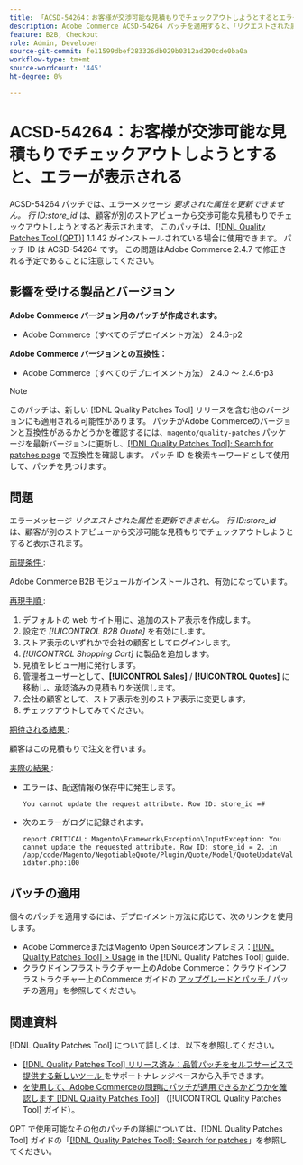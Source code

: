 ```yaml
---
title: 「ACSD-54264：お客様が交渉可能な見積もりでチェックアウトしようとするとエラーが発生する」
description: Adobe Commerce ACSD-54264 パッチを適用すると、「リクエストされた属性を更新できません。 Row ID:store_id」は、顧客が別のストアビューから交渉可能な見積もりでチェックアウトしようとすると表示されます。
feature: B2B, Checkout
role: Admin, Developer
source-git-commit: fe11599dbef283326db029b0312ad290cde0ba0a
workflow-type: tm+mt
source-wordcount: '445'
ht-degree: 0%

---
```


# ACSD-54264：お客様が交渉可能な見積もりでチェックアウトしようとすると、エラーが表示される

ACSD-54264 パッチでは、エラーメッセージ *要求された属性を更新できません。 行 ID:store_id* は、顧客が別のストアビューから交渉可能な見積もりでチェックアウトしようとすると表示されます。 このパッチは、[[!DNL Quality Patches Tool (QPT)]](https://experienceleague.adobe.com/ja/docs/commerce-knowledge-base/kb/announcements/commerce-announcements/magento-quality-patches-released-new-tool-to-self-serve-quality-patches) 1.1.42 がインストールされている場合に使用できます。 パッチ ID は ACSD-54264 です。 この問題はAdobe Commerce 2.4.7 で修正される予定であることに注意してください。

## 影響を受ける製品とバージョン

**Adobe Commerce バージョン用のパッチが作成されます。**

* Adobe Commerce（すべてのデプロイメント方法） 2.4.6-p2

**Adobe Commerce バージョンとの互換性：**

* Adobe Commerce（すべてのデプロイメント方法） 2.4.0 ～ 2.4.6-p3

>[!NOTE]
>
>このパッチは、新しい [!DNL Quality Patches Tool] リリースを含む他のバージョンにも適用される可能性があります。 パッチがAdobe Commerceのバージョンと互換性があるかどうかを確認するには、`magento/quality-patches` パッケージを最新バージョンに更新し、[[!DNL Quality Patches Tool]: Search for patches page](https://experienceleague.adobe.com/tools/commerce-quality-patches/index.html?lang=ja) で互換性を確認します。 パッチ ID を検索キーワードとして使用して、パッチを見つけます。

## 問題

エラーメッセージ *リクエストされた属性を更新できません。 行 ID:store_id* は、顧客が別のストアビューから交渉可能な見積もりでチェックアウトしようとすると表示されます。

<u> 前提条件 </u>:

Adobe Commerce B2B モジュールがインストールされ、有効になっています。

<u> 再現手順 </u>:

1. デフォルトの web サイト用に、追加のストア表示を作成します。
1. 設定で *[!UICONTROL B2B Quote]* を有効にします。
1. ストア表示のいずれかで会社の顧客としてログインします。
1. *[!UICONTROL Shopping Cart]* に製品を追加します。
1. 見積をレビュー用に発行します。
1. 管理者ユーザーとして、**[!UICONTROL Sales]** / **[!UICONTROL Quotes]** に移動し、承認済みの見積もりを送信します。
1. 会社の顧客として、ストア表示を別のストア表示に変更します。
1. チェックアウトしてみてください。

<u> 期待される結果 </u>:

顧客はこの見積もりで注文を行います。

<u> 実際の結果 </u>:

* エラーは、配送情報の保存中に発生します。

  `You cannot update the request attribute. Row ID: store_id =#`

* 次のエラーがログに記録されます。

  `report.CRITICAL: Magento\Framework\Exception\InputException: You cannot update the requested attribute. Row ID: store_id = 2. in /app/code/Magento/NegotiableQuote/Plugin/Quote/Model/QuoteUpdateValidator.php:100`

## パッチの適用

個々のパッチを適用するには、デプロイメント方法に応じて、次のリンクを使用します。

* Adobe CommerceまたはMagento Open Sourceオンプレミス：[[!DNL Quality Patches Tool] > Usage](/help/tools/quality-patches-tool/usage.md) in the [!DNL Quality Patches Tool] guide.
* クラウドインフラストラクチャー上のAdobe Commerce：クラウドインフラストラクチャー上のCommerce ガイドの [ アップグレードとパッチ ](https://experienceleague.adobe.com/docs/commerce-cloud-service/user-guide/develop/upgrade/apply-patches.html?lang=ja)/ パッチの適用」を参照してください。

## 関連資料

[!DNL Quality Patches Tool] について詳しくは、以下を参照してください。

* [[!DNL Quality Patches Tool]  リリース済み：品質パッチをセルフサービスで提供する新しいツール ](https://experienceleague.adobe.com/ja/docs/commerce-knowledge-base/kb/announcements/commerce-announcements/magento-quality-patches-released-new-tool-to-self-serve-quality-patches) をサポートナレッジベースから入手できます。
* [ を使用して、Adobe Commerceの問題にパッチが適用できるかどうかを確認します  [!DNL Quality Patches Tool]](/help/tools/quality-patches-tool/patches-available-in-qpt/check-patch-for-magento-issue-with-magento-quality-patches.md) （[!UICONTROL Quality Patches Tool] ガイド）。


QPT で使用可能なその他のパッチの詳細については、[!DNL Quality Patches Tool] ガイドの「[[!DNL Quality Patches Tool]: Search for patches](https://experienceleague.adobe.com/tools/commerce-quality-patches/index.html?lang=ja)」を参照してください。
